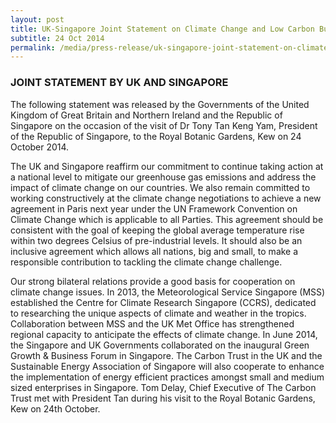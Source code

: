```yaml
---
layout: post
title: UK-Singapore Joint Statement on Climate Change and Low Carbon Business Cooperation
subtitle: 24 Oct 2014
permalink: /media/press-release/uk-singapore-joint-statement-on-climate-change-and-low-carbon-business-cooperation/
---
```


### JOINT STATEMENT BY UK AND SINGAPORE  

The following statement was released by the Governments of the United Kingdom of Great Britain and Northern Ireland and the Republic of Singapore on the occasion of the visit of Dr Tony Tan Keng Yam, President of the Republic of Singapore, to the Royal Botanic Gardens, Kew on 24 October 2014.

The UK and Singapore reaffirm our commitment to continue taking action at a national level to mitigate our greenhouse gas emissions and address the impact of climate change on our countries. We also remain committed to working constructively at the climate change negotiations to achieve a new agreement in Paris next year under the UN Framework Convention on Climate Change which is applicable to all Parties. This agreement should be consistent with the goal of keeping the global average temperature rise within two degrees Celsius of pre-industrial levels. It should also be an inclusive agreement which allows all nations, big and small, to make a responsible contribution to tackling the climate change challenge.

Our strong bilateral relations provide a good basis for cooperation on climate change issues. In 2013, the Meteorological Service Singapore (MSS) established the Centre for Climate Research Singapore (CCRS), dedicated to researching the unique aspects of climate and weather in the tropics. Collaboration between MSS and the UK Met Office has strengthened regional capacity to anticipate the effects of climate change. In June 2014, the Singapore and UK Governments collaborated on the inaugural Green Growth & Business Forum in Singapore. The Carbon Trust in the UK and the Sustainable Energy Association of Singapore will also cooperate to enhance the implementation of energy efficient practices amongst small and medium sized enterprises in Singapore. Tom Delay, Chief Executive of The Carbon Trust met with President Tan during his visit to the Royal Botanic Gardens, Kew on 24th October.
